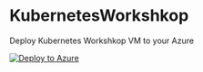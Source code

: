 # KubernetesWorkshkop

Deploy Kubernetes Workshkop VM to your Azure

[![Deploy to Azure](https://aka.ms/deploytoazurebutton)](https://portal.azure.com/#create/Microsoft.Template/uri/https%3A%2F%2Fgithub.com%2Fadam-dziomdziora-cybercom%2FKubernetesWorkshkop%2Fblob%2Fmain%2Ftemplate.json)



